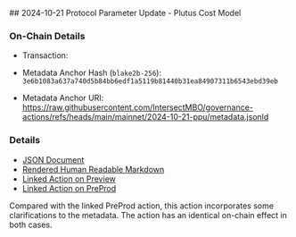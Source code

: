 ## 2024-10-21 Protocol Parameter Update - Plutus Cost Model

### On-Chain Details

- Transaction:

- Metadata Anchor Hash (`blake2b-256`): `3e6b1083a637a740d5b84bb6edf1a5119b81440b31ea84907311b6543ebd39eb`
- Metadata Anchor URI: <https://raw.githubusercontent.com/IntersectMBO/governance-actions/refs/heads/main/mainnet/2024-10-21-ppu/metadata.jsonld>

### Details

- [JSON Document](./metadata.jsonld)
- [Rendered Human Readable Markdown](./metadata.jsonld.md)
- [Linked Action on Preview](../../preview/2024-10-21-ppu)
- [Linked Action on PreProd](../../preprod/2024-10-21-ppu)

Compared with the linked PreProd action, this action incorporates some clarifications to the metadata.
The action has an identical on-chain effect in both cases.
